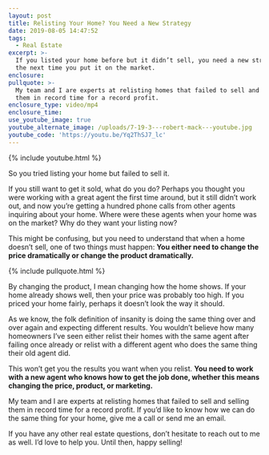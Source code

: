 ```yaml
---
layout: post
title: Relisting Your Home? You Need a New Strategy
date: 2019-08-05 14:47:52
tags:
  - Real Estate
excerpt: >-
  If you listed your home before but it didn’t sell, you need a new strategy for
  the next time you put it on the market.
enclosure:
pullquote: >-
  My team and I are experts at relisting homes that failed to sell and selling
  them in record time for a record profit.
enclosure_type: video/mp4
enclosure_time:
use_youtube_image: true
youtube_alternate_image: /uploads/7-19-3---robert-mack---youtube.jpg
youtube_code: 'https://youtu.be/Yq2ThSJ7_lc'
---
```


{% include youtube.html %}

So you tried listing your home but failed to sell it.

If you still want to get it sold, what do you do? Perhaps you thought you were working with a great agent the first time around, but it still didn’t work out, and now you’re getting a hundred phone calls from other agents inquiring about your home. Where were these agents when your home was on the market? Why do they want your listing now?

This might be confusing, but you need to understand that when a home doesn’t sell, one of two things must happen: **You either need to change the price dramatically or change the product dramatically.&nbsp;**

{% include pullquote.html %}

By changing the product, I mean changing how the home shows. If your home already shows well, then your price was probably too high. If you priced your home fairly, perhaps it doesn’t look the way it should.&nbsp;

As we know, the folk definition of insanity is doing the same thing over and over again and expecting different results. You wouldn’t believe how many homeowners I’ve seen either relist their homes with the same agent after failing once already or relist with a different agent who does the same thing their old agent did.&nbsp;

This won’t get you the results you want when you relist. **You need to work with a new agent who knows how to get the job done, whether this means changing the price, product, or marketing.&nbsp;**

My team and I are experts at relisting homes that failed to sell and selling them in record time for a record profit. If you’d like to know how we can do the same thing for your home, give me a call or send me an email.&nbsp;

If you have any other real estate questions, don’t hesitate to reach out to me as well. I’d love to help you. Until then, happy selling\!